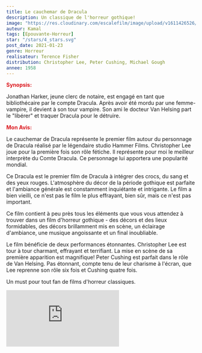 ```yaml
---
title: Le cauchemar de Dracula
description: Un classique de l'horreur gothique!
image: "https://res.cloudinary.com/escalefilm/image/upload/v1611426526/horrorOfDracula_gb6q1y.jpg"
auteur: Kamal
tags: [Epouvante-Horreur]
star: "/stars/4_stars.svg"
post_date: 2021-01-23
genre: Horreur
realisateur: Terence Fisher
distribution: Christopher Lee, Peter Cushing, Michael Gough
annee: 1958
---
```

<span style="color:#db161c">**Synopsis:**</span>

Jonathan Harker, jeune clerc de notaire, est engagé en tant que bibliothécaire par le compte Dracula. Après avoir été mordu par une femme-vampire, il devient à son tour vampire.
Son ami le docteur Van Helsing part le "libérer" et traquer Dracula pour le détruire.

<span style="color:#db161c">**Mon Avis:**</span>

Le cauchemar de Dracula représente le premier film autour du personnage de Dracula réalisé par le légendaire studio Hammer Films. Christopher Lee joue pour la première fois son rôle fétiche. Il représente pour moi le meilleur interprète du Comte Dracula. Ce personnage lui apportera une popularité mondial.

Ce Dracula est le premier film de Dracula à intégrer des crocs, du sang et des yeux rouges. L'atmosphère du décor de la période gothique est parfaite et l'ambiance générale est constamment inquiétante et intrigante. Le film a bien vieilli, ce n'est pas le film le plus effrayant, bien sûr, mais ce n'est pas important.

Ce film contient à peu près tous les éléments que vous vous attendez à trouver dans un film d'horreur gothique - des décors et des lieux formidables, des décors brillamment mis en scène, un éclairage d'ambiance, une musique angoissante et un final inoubliable.

Le film bénéficie de deux performances étonnantes. Christopher Lee est tour à tour charmant, effrayant et terrifiant. La mise en scène de sa première apparition est magnifique! Peter Cushing est parfait dans le rôle de Van Helsing. Pas étonnant, compte tenu de leur charisme à l'écran, que Lee reprenne son rôle six fois et Cushing quatre fois.

Un must pour tout fan de films d'horreur classiques.

<div>
    <iframe src="https://www.youtube.com/embed/E0TV5_lUa9c" frameborder="0" allow="accelerometer; autoplay; clipboard-write; encrypted-media; gyroscope; picture-in-picture" allowfullscreen></iframe>
</div>